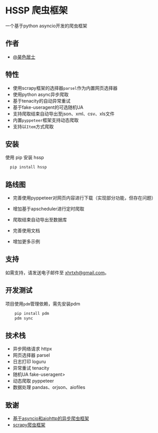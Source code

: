# HSSP 爬虫框架

一个基于python asyncio开发的爬虫框架

## 作者

- [@昊色居士](https://github.com/x-haose)

## 特性

- 使用scrapy框架的选择器`parsel`作为内置网页选择器
- 使用python async异步爬取
- 基于tenacity的自动异常重试
- 基于fake-useragent的可选随机UA
- 支持爬取结束自动导出至json、xml、csv、xls文件
- 内置`pyppeteer`框架支持动态爬取
- 支持以`Item`方式爬取

## 安装

使用 pip 安装 hssp

```bash
  pip install hssp
```

## 路线图

- 完善使用pyppeteer对网页内容进行下载（实现部分功能，但存在问题）

- 增加基于apscheduler进行定时爬取

- 爬取结束自动导出至数据库

- 完善使用文档

- 增加更多示例

## 支持

如需支持，请发送电子邮件至 xhrtxh@gmail.com。

## 开发测试

项目使用`pdm`管理依赖，需先安装pdm

```bash
    pip install pdm
    pdm sync
```

## 技术栈

- 异步网络请求 httpx
- 网页选择器 parsel
- 日志打印 loguru
- 异常重试 tenacity
- 随机UA fake-useragent>
- 动态爬取 pyppeteer
- 数据处理 pandas、orjson、aiofiles

## 致谢

- [基于asyncio和aiohttp的异步爬虫框架](https://github.com/howie6879/ruia)
- [scrapy爬虫框架](https://github.com/scrapy/scrapy)

